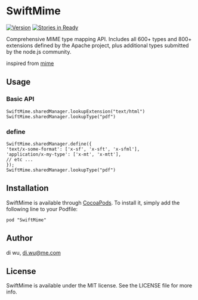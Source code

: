 
# SwiftMime

[![Version](https://img.shields.io/cocoapods/v/ObjectiveMime.svg?style=flat)](http://cocoadocs.org/docsets/SwiftMime)
[![Stories in Ready](https://badge.waffle.io/weekwood/SwiftMime.png?label=ready&title=Ready)](https://waffle.io/weekwood/SwiftMime)

Comprehensive MIME type mapping API. Includes all 600+ types and 800+ extensions defined by the Apache project, plus additional types submitted by the node.js community.

inspired from [mime](https://github.com/broofa/node-mime)

## Usage

### Basic API

    SwiftMime.sharedManager.lookupExtension("text/html")
    SwiftMime.sharedManager.lookupType("pdf")

### define

	SwiftMime.sharedManager.define({
    'text/x-some-format': ['x-sf', 'x-sft', 'x-sfml'],
    'application/x-my-type': ['x-mt', 'x-mtt'],
    // etc ...
	});
	SwiftMime.sharedManager.lookupType("pdf")

## Installation

SwiftMime is available through [CocoaPods](http://cocoapods.org). To install
it, simply add the following line to your Podfile:

    pod "SwiftMime"

## Author

di wu, di.wu@me.com

## License

SwiftMime is available under the MIT license. See the LICENSE file for more info.
